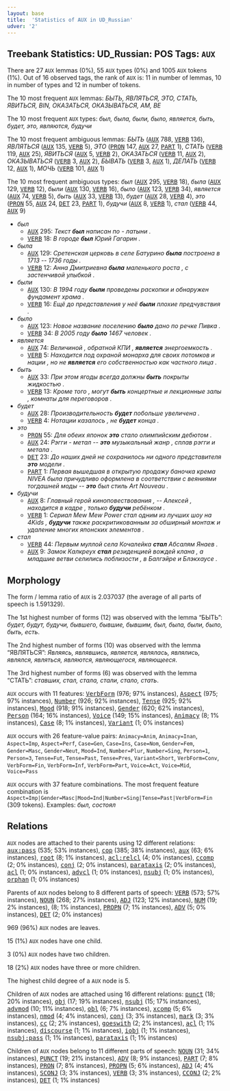 ```yaml
---
layout: base
title:  'Statistics of AUX in UD_Russian'
udver: '2'
---
```


## Treebank Statistics: UD_Russian: POS Tags: `AUX`

There are 27 `AUX` lemmas (0%), 55 `AUX` types (0%) and 1005 `AUX` tokens (1%).
Out of 16 observed tags, the rank of `AUX` is: 11 in number of lemmas, 10 in number of types and 12 in number of tokens.

The 10 most frequent `AUX` lemmas: <em>БЫТЬ, ЯВЛЯТЬСЯ, ЭТО, СТАТЬ, ЯВИТЬСЯ, BIN, ОКАЗАТЬСЯ, ОКАЗЫВАТЬСЯ, AM, BE</em>

The 10 most frequent `AUX` types:  <em>был, была, были, было, является, быть, будет, это, являются, будучи</em>

The 10 most frequent ambiguous lemmas: <em>БЫТЬ</em> (<tt><a href="ru-pos-AUX.html">AUX</a></tt> 788, <tt><a href="ru-pos-VERB.html">VERB</a></tt> 136), <em>ЯВЛЯТЬСЯ</em> (<tt><a href="ru-pos-AUX.html">AUX</a></tt> 135, <tt><a href="ru-pos-VERB.html">VERB</a></tt> 5), <em>ЭТО</em> (<tt><a href="ru-pos-PRON.html">PRON</a></tt> 147, <tt><a href="ru-pos-AUX.html">AUX</a></tt> 27, <tt><a href="ru-pos-PART.html">PART</a></tt> 1), <em>СТАТЬ</em> (<tt><a href="ru-pos-VERB.html">VERB</a></tt> 119, <tt><a href="ru-pos-AUX.html">AUX</a></tt> 25), <em>ЯВИТЬСЯ</em> (<tt><a href="ru-pos-AUX.html">AUX</a></tt> 5, <tt><a href="ru-pos-VERB.html">VERB</a></tt> 2), <em>ОКАЗАТЬСЯ</em> (<tt><a href="ru-pos-VERB.html">VERB</a></tt> 11, <tt><a href="ru-pos-AUX.html">AUX</a></tt> 2), <em>ОКАЗЫВАТЬСЯ</em> (<tt><a href="ru-pos-VERB.html">VERB</a></tt> 3, <tt><a href="ru-pos-AUX.html">AUX</a></tt> 2), <em>БЫВАТЬ</em> (<tt><a href="ru-pos-VERB.html">VERB</a></tt> 3, <tt><a href="ru-pos-AUX.html">AUX</a></tt> 1), <em>ДЕЛАТЬ</em> (<tt><a href="ru-pos-VERB.html">VERB</a></tt> 12, <tt><a href="ru-pos-AUX.html">AUX</a></tt> 1), <em>МОЧЬ</em> (<tt><a href="ru-pos-VERB.html">VERB</a></tt> 101, <tt><a href="ru-pos-AUX.html">AUX</a></tt> 1)

The 10 most frequent ambiguous types:  <em>был</em> (<tt><a href="ru-pos-AUX.html">AUX</a></tt> 295, <tt><a href="ru-pos-VERB.html">VERB</a></tt> 18), <em>была</em> (<tt><a href="ru-pos-AUX.html">AUX</a></tt> 129, <tt><a href="ru-pos-VERB.html">VERB</a></tt> 12), <em>были</em> (<tt><a href="ru-pos-AUX.html">AUX</a></tt> 130, <tt><a href="ru-pos-VERB.html">VERB</a></tt> 16), <em>было</em> (<tt><a href="ru-pos-AUX.html">AUX</a></tt> 123, <tt><a href="ru-pos-VERB.html">VERB</a></tt> 34), <em>является</em> (<tt><a href="ru-pos-AUX.html">AUX</a></tt> 74, <tt><a href="ru-pos-VERB.html">VERB</a></tt> 5), <em>быть</em> (<tt><a href="ru-pos-AUX.html">AUX</a></tt> 33, <tt><a href="ru-pos-VERB.html">VERB</a></tt> 13), <em>будет</em> (<tt><a href="ru-pos-AUX.html">AUX</a></tt> 28, <tt><a href="ru-pos-VERB.html">VERB</a></tt> 4), <em>это</em> (<tt><a href="ru-pos-PRON.html">PRON</a></tt> 55, <tt><a href="ru-pos-AUX.html">AUX</a></tt> 24, <tt><a href="ru-pos-DET.html">DET</a></tt> 23, <tt><a href="ru-pos-PART.html">PART</a></tt> 1), <em>будучи</em> (<tt><a href="ru-pos-AUX.html">AUX</a></tt> 8, <tt><a href="ru-pos-VERB.html">VERB</a></tt> 1), <em>стал</em> (<tt><a href="ru-pos-VERB.html">VERB</a></tt> 44, <tt><a href="ru-pos-AUX.html">AUX</a></tt> 9)


* <em>был</em>
  * <tt><a href="ru-pos-AUX.html">AUX</a></tt> 295: <em>Текст <b>был</b> написан по - латыни .</em>
  * <tt><a href="ru-pos-VERB.html">VERB</a></tt> 18: <em>В городе <b>был</b> Юрий Гагарин .</em>
* <em>была</em>
  * <tt><a href="ru-pos-AUX.html">AUX</a></tt> 129: <em>Сретенская церковь в селе Батурино <b>была</b> построена в 1713 -- 1736 годы .</em>
  * <tt><a href="ru-pos-VERB.html">VERB</a></tt> 12: <em>Анна Дмитриевна <b>была</b> маленького роста , с застенчивой улыбкой .</em>
* <em>были</em>
  * <tt><a href="ru-pos-AUX.html">AUX</a></tt> 130: <em>В 1994 году <b>были</b> проведены раскопки и обнаружен фундамент храма .</em>
  * <tt><a href="ru-pos-VERB.html">VERB</a></tt> 16: <em>Ещё до представления у неё <b>были</b> плохие предчувствия .</em>
* <em>было</em>
  * <tt><a href="ru-pos-AUX.html">AUX</a></tt> 123: <em>Новое название поселению <b>было</b> дано по речке Пивка .</em>
  * <tt><a href="ru-pos-VERB.html">VERB</a></tt> 34: <em>В 2005 году <b>было</b> 1467 человек .</em>
* <em>является</em>
  * <tt><a href="ru-pos-AUX.html">AUX</a></tt> 74: <em>Величиной , обратной КПИ , <b>является</b> энергоемкость .</em>
  * <tt><a href="ru-pos-VERB.html">VERB</a></tt> 5: <em>Находится под охраной монарха для своих потомков и нации , но не <b>является</b> его собственностью как частного лица .</em>
* <em>быть</em>
  * <tt><a href="ru-pos-AUX.html">AUX</a></tt> 33: <em>При этом ягоды всегда должны <b>быть</b> покрыты жидкостью .</em>
  * <tt><a href="ru-pos-VERB.html">VERB</a></tt> 13: <em>Кроме того , могут <b>быть</b> концертные и лекционные залы , комнаты для переговоров .</em>
* <em>будет</em>
  * <tt><a href="ru-pos-AUX.html">AUX</a></tt> 28: <em>Производительность <b>будет</b> побольше увеличена .</em>
  * <tt><a href="ru-pos-VERB.html">VERB</a></tt> 4: <em>Нотации казалось , не <b>будет</b> конца .</em>
* <em>это</em>
  * <tt><a href="ru-pos-PRON.html">PRON</a></tt> 55: <em>Для обеих японок <b>это</b> стало олимпийским дебютом .</em>
  * <tt><a href="ru-pos-AUX.html">AUX</a></tt> 24: <em>Рэгги - метал -- <b>это</b> музыкальный жанр , сплав рэгги и метала .</em>
  * <tt><a href="ru-pos-DET.html">DET</a></tt> 23: <em>До наших дней не сохранилось ни одного представителя <b>это</b> модели .</em>
  * <tt><a href="ru-pos-PART.html">PART</a></tt> 1: <em>Первая вышедшая в открытую продажу баночка крема NIVEA была причудливо оформлена в соответствии с веяниями тогдашней моды -- <b>это</b> был стиль Art Nouveau .</em>
* <em>будучи</em>
  * <tt><a href="ru-pos-AUX.html">AUX</a></tt> 8: <em>Главный герой киноповествования , -- Алексей , находится в кадре , только <b>будучи</b> ребёнком .</em>
  * <tt><a href="ru-pos-VERB.html">VERB</a></tt> 1: <em>Сериал Mew Mew Power стал одним из лучших шоу на 4Kids , <b>будучи</b> также раскритикованным за обширный монтаж и удаление многих японских элементов .</em>
* <em>стал</em>
  * <tt><a href="ru-pos-VERB.html">VERB</a></tt> 44: <em>Первым муллой села Кочалейка <b>стал</b> Абсалям Янаев .</em>
  * <tt><a href="ru-pos-AUX.html">AUX</a></tt> 9: <em>Замок Калкреух <b>стал</b> резиденцией вождей клана , а младшие ветви селились поблизости , в Балгэйре и Блэкхаусе .</em>

## Morphology

The form / lemma ratio of `AUX` is 2.037037 (the average of all parts of speech is 1.591329).

The 1st highest number of forms (12) was observed with the lemma “БЫТЬ”: <em>будет, будут, будучи, бывшего, бывшие, бывшим, был, была, были, было, быть, есть</em>.

The 2nd highest number of forms (10) was observed with the lemma “ЯВЛЯТЬСЯ”: <em>Являясь, являвшись, является, являлась, являлись, являлся, являться, являются, являющегося, являющееся</em>.

The 3rd highest number of forms (6) was observed with the lemma “СТАТЬ”: <em>ставших, стал, стала, стали, стало, стать</em>.

`AUX` occurs with 11 features: <tt><a href="ru-feat-VerbForm.html">VerbForm</a></tt> (976; 97% instances), <tt><a href="ru-feat-Aspect.html">Aspect</a></tt> (975; 97% instances), <tt><a href="ru-feat-Number.html">Number</a></tt> (926; 92% instances), <tt><a href="ru-feat-Tense.html">Tense</a></tt> (925; 92% instances), <tt><a href="ru-feat-Mood.html">Mood</a></tt> (918; 91% instances), <tt><a href="ru-feat-Gender.html">Gender</a></tt> (620; 62% instances), <tt><a href="ru-feat-Person.html">Person</a></tt> (164; 16% instances), <tt><a href="ru-feat-Voice.html">Voice</a></tt> (149; 15% instances), <tt><a href="ru-feat-Animacy.html">Animacy</a></tt> (8; 1% instances), <tt><a href="ru-feat-Case.html">Case</a></tt> (8; 1% instances), <tt><a href="ru-feat-Variant.html">Variant</a></tt> (1; 0% instances)

`AUX` occurs with 26 feature-value pairs: `Animacy=Anim`, `Animacy=Inan`, `Aspect=Imp`, `Aspect=Perf`, `Case=Gen`, `Case=Ins`, `Case=Nom`, `Gender=Fem`, `Gender=Masc`, `Gender=Neut`, `Mood=Ind`, `Number=Plur`, `Number=Sing`, `Person=1`, `Person=3`, `Tense=Fut`, `Tense=Past`, `Tense=Pres`, `Variant=Short`, `VerbForm=Conv`, `VerbForm=Fin`, `VerbForm=Inf`, `VerbForm=Part`, `Voice=Act`, `Voice=Mid`, `Voice=Pass`

`AUX` occurs with 37 feature combinations.
The most frequent feature combination is `Aspect=Imp|Gender=Masc|Mood=Ind|Number=Sing|Tense=Past|VerbForm=Fin` (309 tokens).
Examples: <em>был, состоял</em>


## Relations

`AUX` nodes are attached to their parents using 12 different relations: <tt><a href="ru-dep-aux-pass.html">aux:pass</a></tt> (535; 53% instances), <tt><a href="ru-dep-cop.html">cop</a></tt> (385; 38% instances), <tt><a href="ru-dep-aux.html">aux</a></tt> (63; 6% instances), <tt><a href="ru-dep-root.html">root</a></tt> (8; 1% instances), <tt><a href="ru-dep-acl-relcl.html">acl:relcl</a></tt> (4; 0% instances), <tt><a href="ru-dep-ccomp.html">ccomp</a></tt> (2; 0% instances), <tt><a href="ru-dep-conj.html">conj</a></tt> (2; 0% instances), <tt><a href="ru-dep-parataxis.html">parataxis</a></tt> (2; 0% instances), <tt><a href="ru-dep-acl.html">acl</a></tt> (1; 0% instances), <tt><a href="ru-dep-advcl.html">advcl</a></tt> (1; 0% instances), <tt><a href="ru-dep-nsubj.html">nsubj</a></tt> (1; 0% instances), <tt><a href="ru-dep-orphan.html">orphan</a></tt> (1; 0% instances)

Parents of `AUX` nodes belong to 8 different parts of speech: <tt><a href="ru-pos-VERB.html">VERB</a></tt> (573; 57% instances), <tt><a href="ru-pos-NOUN.html">NOUN</a></tt> (268; 27% instances), <tt><a href="ru-pos-ADJ.html">ADJ</a></tt> (123; 12% instances), <tt><a href="ru-pos-NUM.html">NUM</a></tt> (19; 2% instances),  (8; 1% instances), <tt><a href="ru-pos-PROPN.html">PROPN</a></tt> (7; 1% instances), <tt><a href="ru-pos-ADV.html">ADV</a></tt> (5; 0% instances), <tt><a href="ru-pos-DET.html">DET</a></tt> (2; 0% instances)

969 (96%) `AUX` nodes are leaves.

15 (1%) `AUX` nodes have one child.

3 (0%) `AUX` nodes have two children.

18 (2%) `AUX` nodes have three or more children.

The highest child degree of a `AUX` node is 5.

Children of `AUX` nodes are attached using 16 different relations: <tt><a href="ru-dep-punct.html">punct</a></tt> (18; 20% instances), <tt><a href="ru-dep-obj.html">obj</a></tt> (17; 19% instances), <tt><a href="ru-dep-nsubj.html">nsubj</a></tt> (15; 17% instances), <tt><a href="ru-dep-advmod.html">advmod</a></tt> (10; 11% instances), <tt><a href="ru-dep-obl.html">obl</a></tt> (6; 7% instances), <tt><a href="ru-dep-xcomp.html">xcomp</a></tt> (5; 6% instances), <tt><a href="ru-dep-nmod.html">nmod</a></tt> (4; 4% instances), <tt><a href="ru-dep-conj.html">conj</a></tt> (3; 3% instances), <tt><a href="ru-dep-mark.html">mark</a></tt> (3; 3% instances), <tt><a href="ru-dep-cc.html">cc</a></tt> (2; 2% instances), <tt><a href="ru-dep-goeswith.html">goeswith</a></tt> (2; 2% instances), <tt><a href="ru-dep-acl.html">acl</a></tt> (1; 1% instances), <tt><a href="ru-dep-discourse.html">discourse</a></tt> (1; 1% instances), <tt><a href="ru-dep-iobj.html">iobj</a></tt> (1; 1% instances), <tt><a href="ru-dep-nsubj-pass.html">nsubj:pass</a></tt> (1; 1% instances), <tt><a href="ru-dep-parataxis.html">parataxis</a></tt> (1; 1% instances)

Children of `AUX` nodes belong to 11 different parts of speech: <tt><a href="ru-pos-NOUN.html">NOUN</a></tt> (31; 34% instances), <tt><a href="ru-pos-PUNCT.html">PUNCT</a></tt> (19; 21% instances), <tt><a href="ru-pos-ADV.html">ADV</a></tt> (8; 9% instances), <tt><a href="ru-pos-PART.html">PART</a></tt> (7; 8% instances), <tt><a href="ru-pos-PRON.html">PRON</a></tt> (7; 8% instances), <tt><a href="ru-pos-PROPN.html">PROPN</a></tt> (5; 6% instances), <tt><a href="ru-pos-ADJ.html">ADJ</a></tt> (4; 4% instances), <tt><a href="ru-pos-SCONJ.html">SCONJ</a></tt> (3; 3% instances), <tt><a href="ru-pos-VERB.html">VERB</a></tt> (3; 3% instances), <tt><a href="ru-pos-CCONJ.html">CCONJ</a></tt> (2; 2% instances), <tt><a href="ru-pos-DET.html">DET</a></tt> (1; 1% instances)

